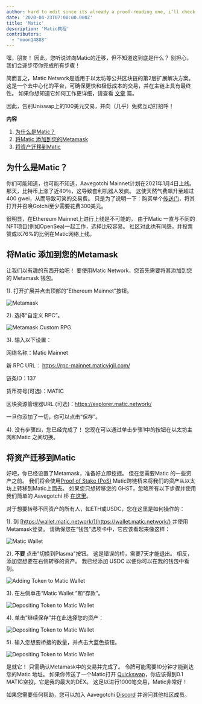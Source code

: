 ```yaml
---
author: hard to edit since its already a proof-reading one, i’ll check this tomorrow
date: '2020-04-23T07:00:00.000Z'
title: 'Matic'
description: 'Matic教程'
contributors:
  - "moon14888"
---
```


嘿，朋友！ 因此，您听说过向Matic的迁移，但不知道这到底是什么？ 别担心，我们会逐步带你完成所有步骤！

简而言之，Matic Network是适用于以太坊等公共区块链的第2层扩展解决方案。 这是一个去中心化的平台，可确保更快和极低成本的交易，并在主链上具有最终性。 如果你想知道它如何工作更详细，请查看 [文章](https://medium.com/matic-network/what-is-matic-network-466a2c493ae1) 篇。

因此，告别Uniswap上的100美元交易，并向（几乎）免费互动打招呼！

<div class="contentsBox">

**内容**

<ol>
<li><a href=#why-matic->为什么是Matic？</a></li>
<li><a href=#adding-matic-to-your-metamask>将Matic 添加到您的Metamask</a></li>
<li><a href=#bridging-assets-to-matic>将资产迁移到Matic</a></li>
</ol>

</div>

## 为什么是Matic？

你们可能知道，也可能不知道，Aavegotchi Mainnet计划在2021年1月4日上线。 那天，比特币上涨了近40％，这导致套利机器人发疯。 这使天然气费飙升至超过400 gwei，从而导致可笑的交易费。 只是为了说明一下：购买单个[传送门](/portals)，将其打开并召唤Gotchi至少需要花费300美元。

很明显，在Ethereum Mainnet上进行上线是不可能的。 由于Matic 一直与不同的NFT项目(例如OpenSea)一起工作，选择比较容易。 社区对此也有同感，并投票赞成以76%的比例在Matic网络上线。

## 将Matic 添加到您的Metamask

让我们以有趣的东西开始吧！ 要使用Matic Network，您首先需要将其添加到您的 Metamask 钱包。

1). 打开扩展并点击顶部的“Ethereum  Mainnet”按钮。

<img class = "bodyImage" src = "/matic/metamask.png" alt = "Metamask" />

2). 选择“自定义 RPC”。

<img class = "bodyImage" src = "/matic/metamask-custom-RPC.png" alt = "Metamask Custom RPG" />

3). 输入以下设置：

网络名称：Matic Mainnet

新 RPC URL： https://rpc-mainnet.maticvigil.com/

链条ID：137

货币符号(可选)：MATIC

区块资源管理器URL (可选)：https://explorer.matic.network/

一旦你添加了一切，你可以点击“保存”。

4). 没有步骤四，您已经完成了！ 您现在可以通过单击步骤1中的按钮在以太坊主网和Matic 之间切换。

## 将资产迁移到Matic
好吧，你已经设置了Metamask，准备好立即挖掘。 但在您需要Matic 的一些资产之前。 我们将会使用[Proof of Stake (PoS)](/glossary#proof-of-stake) Matic跨链桥来将我们的资产从以太坊上转移到Matic上面去。 如果您只想转移您的 GHST，忽略所有以下步骤并使用我们简单的 Aavegotchi 桥 [在这里](https://aavegotchi.com/bridge)。

对于想要转移不同资产的所有人，如ETH或USDC，您在这里是如何操作的：

1). 到 [https://wallet.matic.network/](https://wallet.matic.network/) 并使用Metamask登录。 请确保您在“钱包”选项卡中，它应该看起来像这样：

<img class = "bodyImage" src = "/matic/matic-wallet.png" alt = "Matic Wallet" />

2). **不要** 点击"切换到Plasma"按钮。 这是错误的桥，需要7天才能退出。 相反，添加您想要在右侧转移的资产。 我已经添加 USDC 以便你可以在我的钱包中看到。

<img class = "bodyImage" src = "/matic/matic-wallet-add-token.png" alt = "Adding Token to Matic Wallet" />

3). 在左侧单击“Matic Wallet ”和“存款”。

<img class = "bodyImage" src = "/matic/matic-wallet-deposit.png" alt = "Depositing Token to Matic Wallet" />

4). 单击“继续保存”并在此选择您的资产：

<img class = "bodyImage" src = "/matic/matic-wallet-deposit2.png" alt = "Depositing Token to Matic Wallet" />

5). 输入您想要桥接的数量，并点击大蓝色按钮。

<img class = "bodyImage" src = "/matic/matic-wallet-deposit3.png" alt = "Depositing Token to Matic Wallet" />

是就它！ 只需确认Metamask中的交易并完成了。 令牌可能需要10分钟才能到达您的Matic 地址。 如果你传送了一个Matic打开 [Quickswap](https://quickswap.exchange/)，你应该得到0.1 MATIC空投，它是我的最大的DEX。 这足以进行1000笔交易，Matic非常好！

如果您需要任何帮助，您可以加入 Aavegotchi [Discord](https://discord.com/invite/rttCTkZ) 并询问其他社区成员。